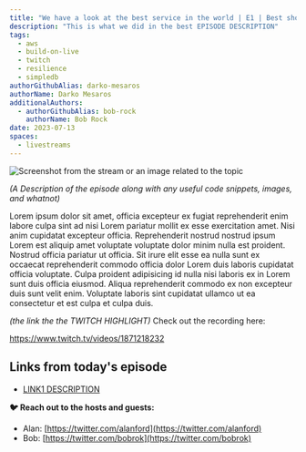 ```yaml
---
title: "We have a look at the best service in the world | E1 | Best show in the world"
description: "This is what we did in the best EPISODE DESCRIPTION"
tags:
  - aws
  - build-on-live
  - twitch
  - resilience
  - simpledb
authorGithubAlias: darko-mesaros
authorName: Darko Mesaros
additionalAuthors:
  - authorGithubAlias: bob-rock
    authorName: Bob Rock 
date: 2023-07-13
spaces:
  - livestreams
---
```


![Screenshot from the stream or an image related to the topic](images/image.jpeg)

*(A Description of the episode along with any useful code snippets, images, and whatnot)*

Lorem ipsum dolor sit amet, officia excepteur ex fugiat reprehenderit enim labore culpa sint ad nisi Lorem pariatur mollit ex esse exercitation amet. Nisi anim cupidatat excepteur officia. Reprehenderit nostrud nostrud ipsum Lorem est aliquip amet voluptate voluptate dolor minim nulla est proident. Nostrud officia pariatur ut officia. Sit irure elit esse ea nulla sunt ex occaecat reprehenderit commodo officia dolor Lorem duis laboris cupidatat officia voluptate. Culpa proident adipisicing id nulla nisi laboris ex in Lorem sunt duis officia eiusmod. Aliqua reprehenderit commodo ex non excepteur duis sunt velit enim. Voluptate laboris sint cupidatat ullamco ut ea consectetur et est culpa et culpa duis.




*(the link the the TWITCH HIGHLIGHT)*
Check out the recording here:

https://www.twitch.tv/videos/1871218232 

## Links from today's episode

- [LINK1 DESCRIPTION](https://the.actual.link.org)

**🐦 Reach out to the hosts and guests:**

- Alan: [https://twitter.com/alanford](https://twitter.com/alanford)
- Bob: [https://twitter.com/bobrok](https://twitter.com/bobrok)
